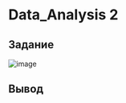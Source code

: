 

# Data_Analysis 2
## Задание
 ![image](https://user-images.githubusercontent.com/82978703/220837467-7f4d5c1f-289d-4db8-a28a-878450deef13.png)
 
## Вывод
